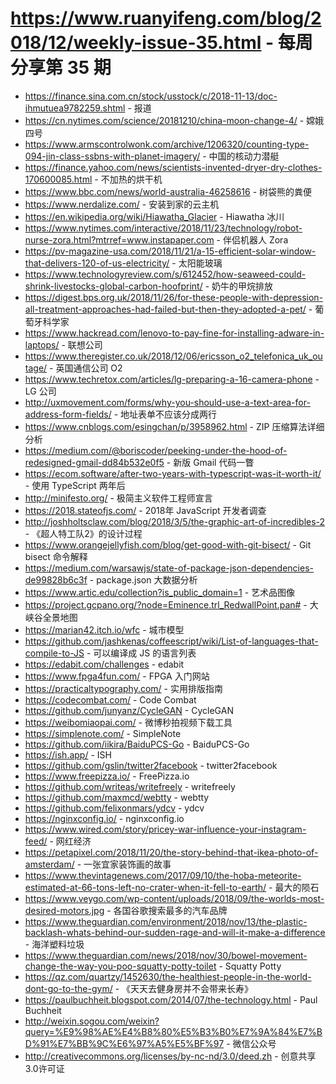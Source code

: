 # https://www.ruanyifeng.com/blog/2018/12/weekly-issue-35.html - 每周分享第 35 期

- https://finance.sina.com.cn/stock/usstock/c/2018-11-13/doc-ihmutuea9782259.shtml - 报道
- https://cn.nytimes.com/science/20181210/china-moon-change-4/ - 嫦娥四号
- https://www.armscontrolwonk.com/archive/1206320/counting-type-094-jin-class-ssbns-with-planet-imagery/ - 中国的核动力潜艇
- https://finance.yahoo.com/news/scientists-invented-dryer-dry-clothes-170600085.html - 不加热的烘干机
- https://www.bbc.com/news/world-australia-46258616 - 树袋熊的粪便
- https://www.nerdalize.com/ - 安装到家的云主机
- https://en.wikipedia.org/wiki/Hiawatha_Glacier - Hiawatha 冰川
- https://www.nytimes.com/interactive/2018/11/23/technology/robot-nurse-zora.html?mtrref=www.instapaper.com - 伴侣机器人 Zora
- https://pv-magazine-usa.com/2018/11/21/a-15-efficient-solar-window-that-delivers-120-of-us-electricity/ - 太阳能玻璃
- https://www.technologyreview.com/s/612452/how-seaweed-could-shrink-livestocks-global-carbon-hoofprint/ - 奶牛的甲烷排放
- https://digest.bps.org.uk/2018/11/26/for-these-people-with-depression-all-treatment-approaches-had-failed-but-then-they-adopted-a-pet/ - 葡萄牙科学家
- https://www.hackread.com/lenovo-to-pay-fine-for-installing-adware-in-laptops/ - 联想公司
- https://www.theregister.co.uk/2018/12/06/ericsson_o2_telefonica_uk_outage/ - 英国通信公司 O2
- https://www.techretox.com/articles/lg-preparing-a-16-camera-phone - LG 公司
- http://uxmovement.com/forms/why-you-should-use-a-text-area-for-address-form-fields/ - 地址表单不应该分成两行
- https://www.cnblogs.com/esingchan/p/3958962.html - ZIP 压缩算法详细分析
- https://medium.com/@boriscoder/peeking-under-the-hood-of-redesigned-gmail-dd84b532e0f5 - 新版 Gmail 代码一瞥
- https://ecom.software/after-two-years-with-typescript-was-it-worth-it/ - 使用 TypeScript 两年后
- http://minifesto.org/ - 极简主义软件工程师宣言
- https://2018.stateofjs.com/ - 2018年 JavaScript 开发者调查
- http://joshholtsclaw.com/blog/2018/3/5/the-graphic-art-of-incredibles-2 - 《超人特工队2》的设计过程
- https://www.orangejellyfish.com/blog/get-good-with-git-bisect/ - Git bisect 命令解释
- https://medium.com/warsawjs/state-of-package-json-dependencies-de99828b6c3f - package.json 大数据分析
- https://www.artic.edu/collection?is_public_domain=1 - 艺术品图像
- https://project.gcpano.org/?node=Eminence.trl_RedwallPoint.pan# - 大峡谷全景地图
- https://marian42.itch.io/wfc - 城市模型
- https://github.com/jashkenas/coffeescript/wiki/List-of-languages-that-compile-to-JS - 可以编译成 JS 的语言列表
- https://edabit.com/challenges - edabit
- https://www.fpga4fun.com/ - FPGA 入门网站
- https://practicaltypography.com/ - 实用排版指南
- https://codecombat.com/ - Code Combat
- https://github.com/junyanz/CycleGAN - CycleGAN
- https://weibomiaopai.com/ - 微博秒拍视频下载工具
- https://simplenote.com/ - SimpleNote
- https://github.com/iikira/BaiduPCS-Go - BaiduPCS-Go
- https://ish.app/ - ISH
- https://github.com/gslin/twitter2facebook - twitter2facebook
- https://www.freepizza.io/ - FreePizza.io
- https://github.com/writeas/writefreely - writefreely
- https://github.com/maxmcd/webtty - webtty
- https://github.com/felixonmars/ydcv - ydcv
- https://nginxconfig.io/ - nginxconfig.io
- https://www.wired.com/story/pricey-war-influence-your-instagram-feed/ - 网红经济
- https://petapixel.com/2018/11/20/the-story-behind-that-ikea-photo-of-amsterdam/ - 一张宜家装饰画的故事
- https://www.thevintagenews.com/2017/09/10/the-hoba-meteorite-estimated-at-66-tons-left-no-crater-when-it-fell-to-earth/ - 最大的陨石
- https://www.veygo.com/wp-content/uploads/2018/09/the-worlds-most-desired-motors.jpg - 各国谷歌搜索最多的汽车品牌
- https://www.theguardian.com/environment/2018/nov/13/the-plastic-backlash-whats-behind-our-sudden-rage-and-will-it-make-a-difference - 海洋塑料垃圾
- https://www.theguardian.com/news/2018/nov/30/bowel-movement-change-the-way-you-poo-squatty-potty-toilet - Squatty Potty
- https://qz.com/quartzy/1452630/the-healthiest-people-in-the-world-dont-go-to-the-gym/ - 《天天去健身房并不会带来长寿》
- https://paulbuchheit.blogspot.com/2014/07/the-technology.html - Paul Buchheit
- http://weixin.sogou.com/weixin?query=%E9%98%AE%E4%B8%80%E5%B3%B0%E7%9A%84%E7%BD%91%E7%BB%9C%E6%97%A5%E5%BF%97 - 微信公众号
- http://creativecommons.org/licenses/by-nc-nd/3.0/deed.zh - 创意共享3.0许可证
